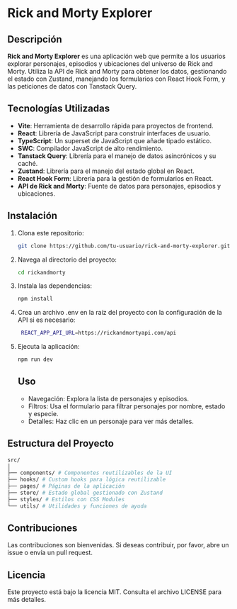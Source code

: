 # Rick and Morty Explorer

## Descripción

**Rick and Morty Explorer** es una aplicación web que permite a los usuarios explorar personajes, episodios y ubicaciones del universo de Rick and Morty. Utiliza la API de Rick and Morty para obtener los datos, gestionando el estado con Zustand, manejando los formularios con React Hook Form, y las peticiones de datos con Tanstack Query.

## Tecnologías Utilizadas

- **Vite**: Herramienta de desarrollo rápida para proyectos de frontend.
- **React**: Librería de JavaScript para construir interfaces de usuario.
- **TypeScript**: Un superset de JavaScript que añade tipado estático.
- **SWC**: Compilador JavaScript de alto rendimiento.
- **Tanstack Query**: Librería para el manejo de datos asincrónicos y su caché.
- **Zustand**: Librería para el manejo del estado global en React.
- **React Hook Form**: Librería para la gestión de formularios en React.
- **API de Rick and Morty**: Fuente de datos para personajes, episodios y ubicaciones.

## Instalación

1. Clona este repositorio:

   ```bash
   git clone https://github.com/tu-usuario/rick-and-morty-explorer.git
   ```

2. Navega al directorio del proyecto:

   ```bash
   cd rickandmorty
   ```

3. Instala las dependencias:

   ```bash
   npm install
   ```

4. Crea un archivo .env en la raíz del proyecto con la configuración de la API si es necesario:
   ```bash
    REACT_APP_API_URL=https://rickandmortyapi.com/api
   ```
5. Ejecuta la aplicación:

   ```bash
   npm run dev
   ```

   ## Uso

   - Navegación: Explora la lista de personajes y episodios.
   - Filtros: Usa el formulario para filtrar personajes por nombre, estado y especie.
   - Detalles: Haz clic en un personaje para ver más detalles.

## Estructura del Proyecto

```bash
src/
│
├── components/ # Componentes reutilizables de la UI
├── hooks/ # Custom hooks para lógica reutilizable
├── pages/ # Páginas de la aplicación
├── store/ # Estado global gestionado con Zustand
├── styles/ # Estilos con CSS Modules
└── utils/ # Utilidades y funciones de ayuda
```

## Contribuciones

Las contribuciones son bienvenidas. Si deseas contribuir, por favor, abre un issue o envía un pull request.

## Licencia

Este proyecto está bajo la licencia MIT. Consulta el archivo LICENSE para más detalles.

